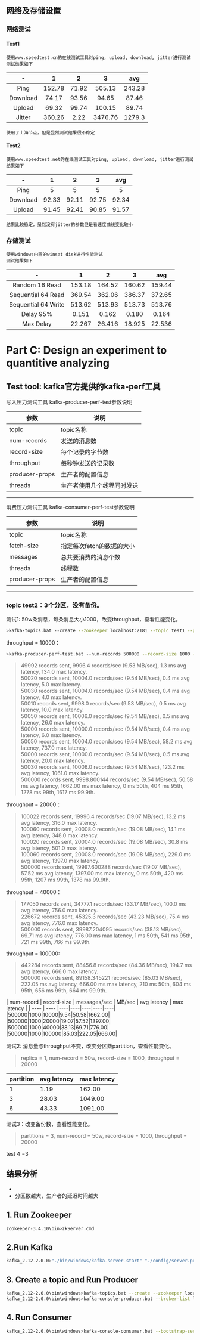 ## 网络及存储设置
### 网络测试
#### Test1
    使用www.speedtest.cn的在线测试工具对ping, upload, download, jitter进行测试
    测试结果如下
| - | 1 | 2 | 3 | avg |  
| :-:  | :-: | :-: | :-: | :-: |
|Ping|152.78|71.92|505.13|243.28|
|Download|74.17|93.56|94.65|87.46|
|Upload|69.32|99.74|100.15|89.74|
|Jitter|360.26|2.22|3476.76|1279.3|  
    使用了上海节点，但是显然测试结果很不稳定  

#### Test2
    使用www.speedtest.net的在线测试工具对ping, upload, download, jitter进行测试  
    结果如下
| - | 1 | 2 | 3 | avg |  
| :-:  | :-: | :-: | :-: | :-: |
|Ping|5|5|5|5|
|Download|92.33|92.11|92.75|92.34|
|Upload|91.45|92.41|90.85|91.57|
    结果比较稳定，虽然没有jitter的参数但是看速度曲线变化较小

### 存储测试
    使用windows内置的winsat disk进行性能测试
    测试结果如下
| - | 1 | 2 | 3 | avg |
| :-: | :-: | :-: | :-: | :-: |
| Random 16 Read | 153.18 | 164.52 | 160.62 | 159.44 |
| Sequential 64 Read | 369.54 | 362.06 | 386.37 | 372.65 |
| Sequential 64 Write | 513.62 | 513.93 | 513.73 | 513.76 |
| Delay 95% | 0.151 | 0.162 | 0.180 | 0.164 |
| Max Delay | 22.267 | 26.416 | 18.925 | 22.536 |


# Part C: Design an experiment to quantitive analyzing

## Test tool: kafka官方提供的kafka-perf工具
写入压力测试工具 kafka-producer-perf-test参数说明

| 参数 | 说明 |
| --------------- | ------------- |
| topic | topic名称 |
| num-records | 发送的消息数 |
| record-size |每个记录的字节数 |
| throughput | 每秒钟发送的记录数 |
| producer-props | 生产者的配置信息 |
| threads | 生产者使用几个线程同时发送 |

--------------------- 

消费压力测试工具 kafka-consumer-perf-test参数说明

| 参数 | 说明 |
| --------------- | ------------- |
| topic | topic名称 |
| fetch-size | 指定每次fetch的数据的大小 |
| messages |总共要消费的消息个数 |
| threads | 线程数 |
| producer-props | 生产者的配置信息 |
--------------------- 

### topic test2：3个分区，没有备份。

测试1: 50w条消息，每条消息大小1000，改变throughput，查看性能变化。

```bash
>kafka-topics.bat --create --zookeeper localhost:2181 --topic test1 --partitions 3 --replication-factor 1
```
throughput = 10000：
```bash
>kafka-producer-perf-test.bat --num-records 500000 --record-size 1000 --topic test1 --throughput 10000 --producer-props bootstrap.servers=*.*.*.*:9092
```
> 49992 records sent, 9996.4 records/sec (9.53 MB/sec), 1.3 ms avg latency, 134.0 max latency.</br>
50020 records sent, 10004.0 records/sec (9.54 MB/sec), 0.4 ms avg latency, 5.0 max latency. </br>
50030 records sent, 10004.0 records/sec (9.54 MB/sec), 0.4 ms avg latency, 4.0 max latency.</br>
50010 records sent, 9998.0 records/sec (9.53 MB/sec), 0.5 ms avg latency, 10.0 max latency.</br>
50050 records sent, 10006.0 records/sec (9.54 MB/sec), 0.5 ms avg latency, 26.0 max latency.</br>
50000 records sent, 10000.0 records/sec (9.54 MB/sec), 0.4 ms avg latency, 6.0 max latency.</br>
50050 records sent, 10004.0 records/sec (9.54 MB/sec), 58.2 ms avg latency, 737.0 max latency.</br>
50000 records sent, 10000.0 records/sec (9.54 MB/sec), 0.5 ms avg latency, 20.0 max latency.</br>
50030 records sent, 10006.0 records/sec (9.54 MB/sec), 123.2 ms avg latency, 1061.0 max latency.</br>
500000 records sent, 9998.800144 records/sec (9.54 MB/sec), 50.58 ms avg latency, 1662.00 ms max latency, 0 ms 50th, 404 ms 95th, 1278 ms 99th, 1617 ms 99.9th.

throughput = 20000：

> 100022 records sent, 19996.4 records/sec (19.07 MB/sec), 13.2 ms avg latency, 316.0 max latency.</br> 
100060 records sent, 20008.0 records/sec (19.08 MB/sec), 14.1 ms avg latency, 348.0 max latency.</br>
100020 records sent, 20004.0 records/sec (19.08 MB/sec), 30.8 ms avg latency, 501.0 max latency.</br>
100060 records sent, 20008.0 records/sec (19.08 MB/sec), 229.0 ms avg latency, 1397.0 max latency.</br>
500000 records sent, 19997.600288 records/sec (19.07 MB/sec), 57.52 ms avg latency, 1397.00 ms max latency, 0 ms 50th, 420 ms 95th, 1207 ms 99th, 1378 ms 99.9th.

throughput = 40000：

> 177050 records sent, 34777.1 records/sec (33.17 MB/sec), 100.0 ms avg latency, 756.0 max latency.</br>
226672 records sent, 45325.3 records/sec (43.23 MB/sec), 75.4 ms avg latency, 776.0 max latency.</br>
500000 records sent, 39987.204095 records/sec (38.13 MB/sec), 69.71 ms avg latency, 776.00 ms max latency, 1 ms 50th, 541 ms 95th, 721 ms 99th, 766 ms 99.9th.

throughput = 100000:
> 442284 records sent, 88456.8 records/sec (84.36 MB/sec), 194.7 ms avg latency, 666.0 max latency.</br>
500000 records sent, 89158.345221 records/sec (85.03 MB/sec), 222.05 ms avg latency, 666.00 ms max latency, 210 ms 50th, 604 ms 95th, 656 ms 99th, 664 ms 99.9th.

| num-record | record-size | messages/sec | MB/sec | avg latency | max latency |
| ---- | ---- |----|----|----|----|----|
|500000|1000|10000|9.54|50.58|1662.00|
|500000|1000|20000|19.07|57.52|1397.00|
|500000|1000|40000|38.13|69.71|776.00|
|500000|1000|100000|85.03|222.05|666.00|

测试2: 消息量与throughput不变，改变分区数partition，查看性能变化。

> replica = 1, num-record = 50w, record-size = 1000,  throughput = 20000

| partition | avg latency | max latency |
|---|---|---|
|1|1.19|162.00|
|3|28.03|1049.00|
|6|43.33|1091.00|

测试3：改变备份数，查看性能变化。

> partitions = 3, num-record = 50w, record-size = 1000,  throughput = 20000

test 4 =3

## 结果分析
- 
- 分区数越大，生产者的延迟时间越大 
## 1. Run Zookeeper
```bash
zookeeper-3.4.10\bin>zkServer.cmd
```
## 2.Run Kafka
```bash
kafka_2.12-2.0.0>"./bin/windows/kafka-server-start" "./config/server.properties"
```

## 3. Create a topic and Run Producer
```bash
kafka_2.12-2.0.0\bin\windows>kafka-topics.bat --create --zookeeper localhost:2181 --replication-factor 1 --partitions 1 --topic test
kafka_2.12-2.0.0\bin\windows>kafka-console-producer.bat --broker-list localhost:9092 --topic test
```

## 4. Run Consumer
```bash
kafka_2.12-2.0.0\bin\windows>kafka-console-consumer.bat --bootstrap-server localhost:9092 --topic test --from-beginning
```

